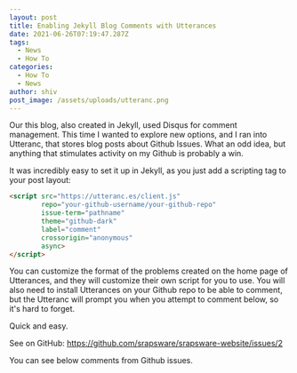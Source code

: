 ```yaml
---
layout: post
title: Enabling Jekyll Blog Comments with Utterances
date: 2021-06-26T07:19:47.287Z
tags:
  - News
  - How To
categories:
  - How To
  - News
author: shiv
post_image: /assets/uploads/utteranc.png
---
```

Our this blog, also created in Jekyll, used Disqus for comment management. This time I wanted to explore new options, and I ran into Utteranc, that stores blog posts about Github Issues. What an odd idea, but anything that stimulates activity on my Github is probably a win.

It was incredibly easy to set it up in Jekyll, as you just add a scripting tag to your post layout:

```html
<script src="https://utteranc.es/client.js"
        repo="your-github-username/your-github-repo" 
        issue-term="pathname"
        theme="github-dark"
        label="comment"
        crossorigin="anonymous"
        async>
</script>
```

You can customize the format of the problems created on the home page of Utterances, and they will customize their own script for you to use. You will also need to install Utterances on your Github repo to be able to comment, but the Utteranc will prompt you when you attempt to comment below, so it's hard to forget.

Quick and easy.

See on GitHub: https://github.com/srapsware/srapsware-website/issues/2

You can see below comments from Github issues.